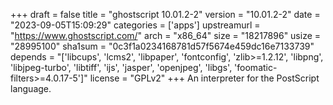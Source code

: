 +++
draft = false
title = "ghostscript 10.01.2-2"
version = "10.01.2-2"
date = "2023-09-05T15:09:29"
categories = ['apps']
upstreamurl = "https://www.ghostscript.com/"
arch = "x86_64"
size = "18217896"
usize = "28995100"
sha1sum = "0c3f1a0234168781d57f5674e459dc16e7133739"
depends = "['libcups', 'lcms2', 'libpaper', 'fontconfig', 'zlib>=1.2.12', 'libpng', 'libjpeg-turbo', 'libtiff', 'ijs', 'jasper', 'openjpeg', 'libgs', 'foomatic-filters>=4.0.17-5']"
license = "GPLv2"
+++
An interpreter for the PostScript language.